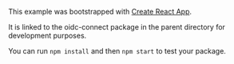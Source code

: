 This example was bootstrapped with [Create React App](https://github.com/facebook/create-react-app).

It is linked to the oidc-connect package in the parent directory for development purposes.

You can run `npm install` and then `npm start` to test your package.
